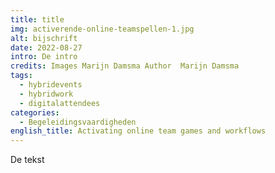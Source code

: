 ```yaml
---
title: title
img: activerende-online-teamspellen-1.jpg
alt: bijschrift
date: 2022-08-27
intro: De intro
credits: Images Marijn Damsma Author  Marijn Damsma
tags:
  - hybridevents
  - hybridwork
  - digitalattendees
categories:
  - Begeleidingsvaardigheden
english_title: Activating online team games and workflows
---
```


De tekst
